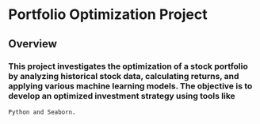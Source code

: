 # Portfolio Optimization Project

## Overview
### This project investigates the optimization of a stock portfolio by analyzing historical stock data, calculating returns, and applying various machine learning models. The objective is to develop an optimized investment strategy using tools like 
    Python and Seaborn.
